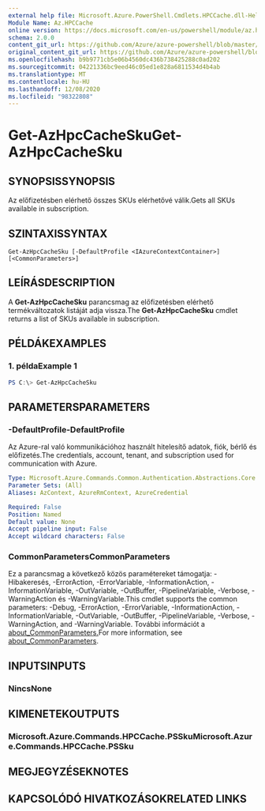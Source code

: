 ```yaml
---
external help file: Microsoft.Azure.PowerShell.Cmdlets.HPCCache.dll-Help.xml
Module Name: Az.HPCCache
online version: https://docs.microsoft.com/en-us/powershell/module/az.hpccache/get-azhpccachesku
schema: 2.0.0
content_git_url: https://github.com/Azure/azure-powershell/blob/master/src/HPCCache/HPCCache/help/Get-AzHpcCacheSku.md
original_content_git_url: https://github.com/Azure/azure-powershell/blob/master/src/HPCCache/HPCCache/help/Get-AzHpcCacheSku.md
ms.openlocfilehash: b9b9771cb5e06b4560dc436b738425288c0ad202
ms.sourcegitcommit: 04221336bc9eed46c05ed1e828a6811534d4b4ab
ms.translationtype: MT
ms.contentlocale: hu-HU
ms.lasthandoff: 12/08/2020
ms.locfileid: "98322808"
---
```

# <span data-ttu-id="593c2-101">Get-AzHpcCacheSku</span><span class="sxs-lookup"><span data-stu-id="593c2-101">Get-AzHpcCacheSku</span></span>

## <span data-ttu-id="593c2-102">SYNOPSIS</span><span class="sxs-lookup"><span data-stu-id="593c2-102">SYNOPSIS</span></span>
<span data-ttu-id="593c2-103">Az előfizetésben elérhető összes SKUs elérhetővé válik.</span><span class="sxs-lookup"><span data-stu-id="593c2-103">Gets all SKUs available in subscription.</span></span>

## <span data-ttu-id="593c2-104">SZINTAXIS</span><span class="sxs-lookup"><span data-stu-id="593c2-104">SYNTAX</span></span>

```
Get-AzHpcCacheSku [-DefaultProfile <IAzureContextContainer>] [<CommonParameters>]
```

## <span data-ttu-id="593c2-105">LEÍRÁS</span><span class="sxs-lookup"><span data-stu-id="593c2-105">DESCRIPTION</span></span>
<span data-ttu-id="593c2-106">A **Get-AzHpcCacheSku** parancsmag az előfizetésben elérhető termékváltozatok listáját adja vissza.</span><span class="sxs-lookup"><span data-stu-id="593c2-106">The **Get-AzHpcCacheSku** cmdlet returns a list of SKUs available in subscription.</span></span>

## <span data-ttu-id="593c2-107">PÉLDÁK</span><span class="sxs-lookup"><span data-stu-id="593c2-107">EXAMPLES</span></span>

### <span data-ttu-id="593c2-108">1. példa</span><span class="sxs-lookup"><span data-stu-id="593c2-108">Example 1</span></span>
```powershell
PS C:\> Get-AzHpcCacheSku
```

## <span data-ttu-id="593c2-109">PARAMETERS</span><span class="sxs-lookup"><span data-stu-id="593c2-109">PARAMETERS</span></span>

### <span data-ttu-id="593c2-110">-DefaultProfile</span><span class="sxs-lookup"><span data-stu-id="593c2-110">-DefaultProfile</span></span>
<span data-ttu-id="593c2-111">Az Azure-ral való kommunikációhoz használt hitelesítő adatok, fiók, bérlő és előfizetés.</span><span class="sxs-lookup"><span data-stu-id="593c2-111">The credentials, account, tenant, and subscription used for communication with Azure.</span></span>

```yaml
Type: Microsoft.Azure.Commands.Common.Authentication.Abstractions.Core.IAzureContextContainer
Parameter Sets: (All)
Aliases: AzContext, AzureRmContext, AzureCredential

Required: False
Position: Named
Default value: None
Accept pipeline input: False
Accept wildcard characters: False
```

### <span data-ttu-id="593c2-112">CommonParameters</span><span class="sxs-lookup"><span data-stu-id="593c2-112">CommonParameters</span></span>
<span data-ttu-id="593c2-113">Ez a parancsmag a következő közös paramétereket támogatja: -Hibakeresés, -ErrorAction, -ErrorVariable, -InformationAction, -InformationVariable, -OutVariable, -OutBuffer, -PipelineVariable, -Verbose, -WarningAction és -WarningVariable.</span><span class="sxs-lookup"><span data-stu-id="593c2-113">This cmdlet supports the common parameters: -Debug, -ErrorAction, -ErrorVariable, -InformationAction, -InformationVariable, -OutVariable, -OutBuffer, -PipelineVariable, -Verbose, -WarningAction, and -WarningVariable.</span></span> <span data-ttu-id="593c2-114">További információt a [about_CommonParameters.](http://go.microsoft.com/fwlink/?LinkID=113216)</span><span class="sxs-lookup"><span data-stu-id="593c2-114">For more information, see [about_CommonParameters](http://go.microsoft.com/fwlink/?LinkID=113216).</span></span>

## <span data-ttu-id="593c2-115">INPUTS</span><span class="sxs-lookup"><span data-stu-id="593c2-115">INPUTS</span></span>

### <span data-ttu-id="593c2-116">Nincs</span><span class="sxs-lookup"><span data-stu-id="593c2-116">None</span></span>

## <span data-ttu-id="593c2-117">KIMENETEK</span><span class="sxs-lookup"><span data-stu-id="593c2-117">OUTPUTS</span></span>

### <span data-ttu-id="593c2-118">Microsoft.Azure.Commands.HPCCache.PSSku</span><span class="sxs-lookup"><span data-stu-id="593c2-118">Microsoft.Azure.Commands.HPCCache.PSSku</span></span>

## <span data-ttu-id="593c2-119">MEGJEGYZÉSEK</span><span class="sxs-lookup"><span data-stu-id="593c2-119">NOTES</span></span>

## <span data-ttu-id="593c2-120">KAPCSOLÓDÓ HIVATKOZÁSOK</span><span class="sxs-lookup"><span data-stu-id="593c2-120">RELATED LINKS</span></span>

